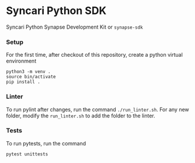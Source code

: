 # Syncari Python SDK

Syncari Python Synapse Development Kit or `synapse-sdk`

### Setup
For the first time, after checkout of this repository, create a python virtual environment
```
python3 -m venv .
source bin/activate
pip install .
```

### Linter
To run pylint after changes, run the command `./run_linter.sh`. For any new folder, modify the `run_linter.sh` to add the folder to the linter.

### Tests
To run pytests, run the command 
```
pytest unittests
```
